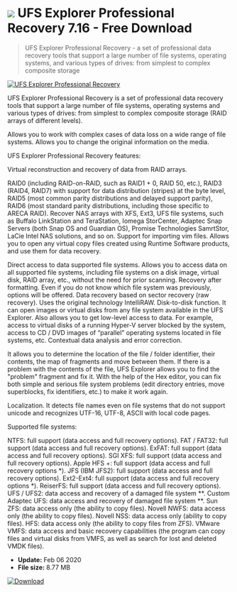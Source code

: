 # ![](https://cdn.softexe.net/static/icon/2/ufs-explorer-professional-recovery-7124.png) UFS Explorer Professional Recovery 7.16 - Free Download

> UFS Explorer Professional Recovery - a set of professional data recovery tools that support a large number of file systems, operating systems, and various types of drives: from simplest to complex composite storage

[![UFS Explorer Professional Recovery](https://gallery.dpcdn.pl/imgc/Tools/58990/g_-_420x350_1.5_-_x20150521180046_0.jpg)](https://softexe.net/win/disks-files/data-recovery/ufs-explorer-professional-recovery:gpbd.html)

UFS Explorer Professional Recovery is a set of professional data recovery tools that support a large number of file systems, operating systems and various types of drives: from simplest to complex composite storage (RAID arrays of different levels).

Allows you to work with complex cases of data loss on a wide range of file systems. Allows you to change the original information on the media.

UFS Explorer Professional Recovery features:


Virtual reconstruction and recovery of data from RAID arrays.

RAID0 (including RAID-on-RAID, such as RAID1 + 0, RAID 50, etc.), RAID3 (RAID4, RAID7) with support for data distribution (stripes) at the byte level, RAID5 (most common parity distributions and delayed support parity), RAID6 (most standard parity distributions, including those specific to ARECA RAID).
Recover NAS arrays with XFS, Ext3, UFS file systems, such as Buffalo LinkStation and TeraStation, Iomega StorCenter, Adaptec Snap Servers (both Snap OS and Guardian OS), Promise Technologies SamrtStor, LaCie Intel NAS solutions, and so on.
Support for importing vim files. Allows you to open any virtual copy files created using Runtime Software products, and use them for data recovery.


Direct access to data supported file systems. Allows you to access data on all supported file systems, including file systems on a disk image, virtual disk, RAID array, etc., without the need for prior scanning.
Recovery after formatting. Even if you do not know which file system was previously, options will be offered.
Data recovery based on sector recovery (raw recovery). Uses the original technology IntelliRAW.
Disk-to-disk function. It can open images or virtual disks from any file system available in the UFS Explorer. Also allows you to get low-level access to data. For example, access to virtual disks of a running Hyper-V server blocked by the system, access to CD / DVD images of “parallel” operating systems located in file systems, etc.
Contextual data analysis and error correction.

It allows you to determine the location of the file / folder identifier, their contents, the map of fragments and move between them.
If there is a problem with the contents of the file, UFS Explorer allows you to find the "problem" fragment and fix it.
With the help of the Hex editor, you can fix both simple and serious file system problems (edit directory entries, move superblocks, fix identifiers, etc.) to make it work again.


Localization. It detects file names even on file systems that do not support unicode and recognizes UTF-16, UTF-8, ASCII with local code pages.


Supported file systems:


NTFS: full support (data access and full recovery options).
FAT / FAT32: full support (data access and full recovery options).
ExFAT: full support (data access and full recovery options).
SGI XFS: full support (data access and full recovery options).
Apple HFS +: full support (data access and full recovery options *).
JFS (IBM JFS2): full support (data access and full recovery options).
Ext2-Ext4: full support (data access and full recovery options *).
ReiserFS: full support (data access and full recovery options).
UFS / UFS2: data access and recovery of a damaged file system **.
Custom Adaptec UFS: data access and recovery of damaged file system **.
Sun ZFS: data access only (the ability to copy files).
Novell NWFS: data access only (the ability to copy files).
Novell NSS: data access only (ability to copy files).
HFS: data access only (the ability to copy files from ZFS).
VMware VMFS: data access and basic recovery capabilities (the program can copy files and virtual disks from VMFS, as well as search for lost and deleted VMDK files).


- **Update:** Feb 06 2020
- **File size:** 8.77 MB

[![Download](https://cdn.softexe.net/static/img/download.png)](https://softexe.net/win/disks-files/data-recovery/ufs-explorer-professional-recovery:gpbd.html)

